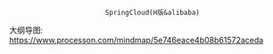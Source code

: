                             SpringCloud(H版&alibaba)

大纲导图: https://www.processon.com/mindmap/5e746eace4b08b61572aceda

